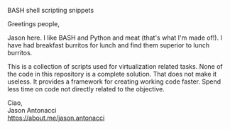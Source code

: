 BASH shell scripting snippets

Greetings people,

Jason here. I like BASH and Python and meat (that's what I'm made of!). I have had breakfast burritos for lunch and find them superior to lunch burritos.

This is a collection of scripts used for virtualization related tasks. None of the code in this repository is a complete solution. That does not make it useless. It provides a framework for creating working code faster. Spend less time on code not directly related to the objective.

Ciao,<br>
Jason Antonacci<br>
https://about.me/jason.antonacci
